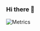### Hi there 👋

![Metrics](https://metrics.lecoq.io/thammuio?template=classic&repositories=500&languages=1&lines=1&languages.colors=github&languages.threshold=0%25&config.timezone=America%2FChicago)

<!--
**thammuio/thammuio** is a ✨ _special_ ✨ repository because its `README.md` (this file) appears on your GitHub profile.

Here are some ideas to get you started:

- 🔭 I’m currently working on ...
- 🌱 I’m currently learning ...
- 👯 I’m looking to collaborate on ...
- 🤔 I’m looking for help with ...
- 💬 Ask me about ...
- 📫 How to reach me: ...
- 😄 Pronouns: ...
- ⚡ Fun fact: ...
-->
